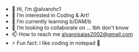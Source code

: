 - 👋 Hi, I’m @alvarohc1
- 👀 I’m interested in Coding & Art!
- 🌱 I’m currently learning b/DAM/b
- 💞️ I’m looking to collaborate on ... tbh don't know
- 📫 How to reach me alvaroisaias2002@gmail.com
- ⚡ Fun fact: i like coding in notepad 🗿

<!---
alvarohc1/alvarohc1 is a ✨ special ✨ repository because its `README.md` (this file) appears on your GitHub profile.
You can click the Preview link to take a look at your changes.
--->
